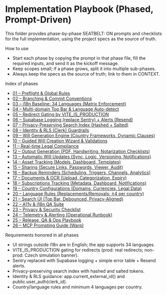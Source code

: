 # Implementation Playbook (Phased, Prompt-Driven)

This folder provides phase-by-phase SEATBELT: ON prompts and checklists for the full implementation, using the project specs as the source of truth.

How to use
- Start each phase by copying the prompt in that phase file, fill the required inputs, and send it as the kickoff message.
- Keep scopes small; if a phase grows, split it into multiple sub-phases.
- Always keep the specs as the source of truth; link to them in CONTEXT.

Index of phases
- [01 – Preflight & Global Rules](01-preflight-and-rules.md)
- [02 – Branching & Commit Conventions](02-branching-and-commits.md)
- [03 – i18n Baseline: 34 Languages (Matrix Enforcement)](03-i18n-34-baseline.md)
- [04 – Multi-domain Top Bar & Language Auto-detect](04-topbar-and-language-detect.md)
- [05 – Redirect Gating by VITE_IS_PRODUCTION](05-redirect-gating.md)
- [06 – Supabase Logging (replace Sentry) + Alerts (Resend)](06-logging-and-alerts.md)
- [07 – Privacy-Preserving Search Index (Hashed + Salted)](07-privacy-search-index.md)
- [08 – Identity & RLS (Clerk) Guardrails](08-identity-rls.md)
- [09 – Will Generation Engine (Country Frameworks, Dynamic Clauses)](09-will-engine.md)
- [10 – Guided Will Creation Wizard & Validations](10-will-wizard.md)
- [11 – Real-time Legal Compliance](11-real-time-compliance.md)
- [12 – Output Generation (PDF, Handwriting, Notarization Checklists)](12-output-generation.md)
- [13 – Automatic Will Updates (Sync, Logic, Versioning, Notifications)](13-auto-updates.md)
- [14 – Asset Tracking (Models, Dashboard, Templates)](14-assets.md)
- [15 – Sharing (Secure Links, Passwords, Viewer, Audit)](15-sharing.md)
- [16 – Backup Reminders (Scheduling, Triggers, Channels, Analytics)](16-reminders.md)
- [17 – Documents & OCR (Upload, Categorization, Expiry)](17-documents-ocr.md)
- [18 – Subscriptions Tracking (Metadata, Dashboard, Notifications)](18-subscriptions.md)
- [19 – Country Configurations (Domains, Currencies, Legal Data)](19-country-configs.md)
- [20 – Language Rules (Replacements/Removals; ≥4 per country)](20-language-rules.md)
- [21 – Search UI (Top Bar, Debounced, Privacy-Aligned)](21-search-ui.md)
- [22 – A11y & i18n QA Suite](22-a11y-i18n-qa.md)
- [23 – Privacy & Security Checklist](23-privacy-security.md)
- [24 – Telemetry & Alerting (Operational Runbook)](24-telemetry-alerting.md)
- [25 – Release, QA & Ops Playbook](25-release-qa-ops.md)
- [26 – MCP Prompting Guide (Warp)](26-mcp-prompting-guide.md)

Requirements honored in all phases
- UI strings outside i18n are in English; the app supports 34 languages.
- VITE_IS_PRODUCTION gating for redirects (prod: real redirects; non-prod: Czech simulation banner).
- Sentry replaced with Supabase logging + simple error table + Resend alerts.
- Privacy-preserving search index with hashed and salted tokens.
- Identity & RLS guidance: app.current_external_id() and public.user_auth(clerk_id).
- Country/language rules and minimum 4 languages per country.
